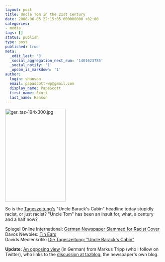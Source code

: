 ```yaml
---
layout: post
title: Uncle Tom in the 21st Century
date: 2008-06-05 22:15:05.000000000 +02:00
categories:
- media
tags: []
status: publish
type: post
published: true
meta:
  _edit_last: '3'
  _social_aggregation_next_run: '1401623785'
  _social_notify: '1'
  _wpcom_is_markdown: '1'
author:
  login: shanson
  email: papascott-wp@gmail.com
  display_name: PapaScott
  first_name: Scott
  last_name: Hanson
---
```

<p><img src="http://www.papascott.de/wordpress/wp-content/uploads/2008/06/ger-taz-194x300.jpg" alt="ger_taz-194x300.jpg" border="0" width="194" height="300" /></p>
<p>So is the <a href="http://www.taz.de/">Tageszeitung's</a> "Uncle Barack's Cabin" headline today stupidly racist, or just racist? "Uncle Tom" has been an insult for, what, a century and a half now?</p>
<p>Spiegel Online International: <a href="http://www.spiegel.de/international/germany/0,1518,557861,00.html">German Newspaper Slammed for Racist Cover</a><br />
Davos Newbies: <a href="http://www.davosnewbies.com/2008/06/05/tin-ears/">Tin Ears</a><br />
Davids Medienkritik: <a href="http://medienkritik.typepad.com/blog/2008/06/die-tageszeit-1.html">Die Tageszeitung: "Uncle Barack's Cabin"</a></p>
<p><strong>Update:</strong> <a href="http://textundblog.de/?p=2196">An opposing view</a> (in German) from Markus Tripp (who I follow on Twitter), who links to the <a href="http://taz.de/blogs/us-wahl-2008/2008/06/05/taz-rassistisch-einladung-zum-kommentieren/">discussion at tazblog</a>, the newspaper's own blog.</p>

